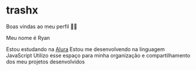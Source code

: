 # trashx
Boas vindas ao meu perfil 💙💙

Meu nome é Ryan

Estou estudando na [Alura](https://www.alura.com.br/?_gl=1*48rgtz*_ga*NjYyMzQyMjkzLjE3MTQwNzE4NzY.*_ga_1EPWSW3PCS*MTcxNDIzMDAzNi42LjEuMTcxNDIzNDM1OS4wLjAuMA..*_fplc*Zzd0RExOUVc1eWw4ViUyQjhzbVo0M2I3SyUyRkw2VVVyMUtOQnMwMlVJQTYxRUlFNmFjcG9CSG5lOEhNNnN2ZjFKTTFxTkdkd1BNTDMySnBhVDJBQ1hkeUY3N250RDBsMUVKJTJGTW9NQ2laQTdxbHdyJTJGVUNxSWVHUm9mTkh4ZWZCR1ElM0QlM0Q.)
Estou me desenvolvendo na linguagem JavaScript
Utilizo esse espaço para minha organização e compartilhamento dos meu projetos desenvolvidos
